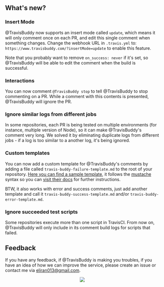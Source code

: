 ## What's new?
### Insert Mode
@TravisBuddy now supports an insert mode called `update`, which means it will only comment once on each PR, and edit this single comment when something changes. 
Change the webhook URL in `.travis.yml` to: `https://www.travisbuddy.com/?insertMode=update` to enable this feature. 

Note that you probably want to remove `on_success: never` if it's set, so @TravisBuddy will be able to edit the comment when the build is successful.

### Interactions
You can now comment `@TravisBuddy stop` to tell @TravisBuddy to stop commenting on a PR.
While a comment with this contents is presented, @TravisBuddy will ignore the PR.

### Ignore similar logs from different jobs
In some repositories, each PR is being tested on multiple environments (for instance, multiple version of Node), so it can make @TravisBuddy's comment very long. We solved it by eliminating duplicate logs from different jobs - if a log is too similar to a another log, it's being ignored.

### Custom templates
You can now add a custom template for @TravisBuddy's comments by adding a file called `travis-buddy-failure-template.md` to the root of your repository. 
[Here you can find a sample template](https://raw.githubusercontent.com/bluzi/name-db/bluzi-travis-buddy-test/travis-buddy-failure-template.md), it follows the [mustache](https://github.com/janl/mustache.js/) syntax so you can [visit their docs](https://mustache.github.io/mustache.5.html) for further instructions.  

BTW, it also works with error and success comments, just add another template and call it `travis-buddy-success-template.md` and/or `travis-buddy-error-template.md`.

### Ignore succeeded test scripts
Some repositories execute more than one script in TravisCI. From now on, @TravisBuddy will only include in its comment build logs for scripts that failed. 

## Feedback
If you have any feedback, if @TravisBuddy is making you troubles, if you have an idea of how we can improve the service, please create an issue or contact me via eliran013@gmail.com.
 
<p align="center">
  <img src="https://raw.githubusercontent.com/bluzi/travis-buddy/master/public/images/header.jpg">
</p>
